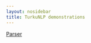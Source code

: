 ```yaml
---
layout: nosidebar
title: TurkuNLP demonstrations
---
```


<a style="button" href="http://epsilon-it.utu.fi/parser_demo/">Parser</a>
